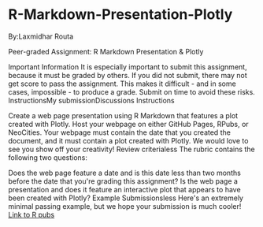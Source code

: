 # R-Markdown-Presentation-Plotly
By:Laxmidhar Routa

Peer-graded Assignment: R Markdown Presentation & Plotly

Important Information
It is especially important to submit this assignment, because it must be graded by others. If you did not submit, there may not get score to pass the assignment. This makes it difficult - and in some cases, impossible - to produce a grade. Submit on time to avoid these risks.
InstructionsMy submissionDiscussions
Instructions

Create a web page presentation using R Markdown that features a plot created with Plotly. Host your webpage on either GitHub Pages, RPubs, or NeoCities. Your webpage must contain the date that you created the document, and it must contain a plot created with Plotly. We would love to see you show off your creativity!
Review criterialess 
The rubric contains the following two questions:

Does the web page feature a date and is this date less than two months before the date that you're grading this assignment?
Is the web page a presentation and does it feature an interactive plot that appears to have been created with Plotly?
Example Submissionsless 
Here's an extremely minimal passing example, but we hope your submission is much cooler!
[Link to R pubs](https://rpubs.com/laxmi530/R-Markdown-Presentation-and-Plotly)
